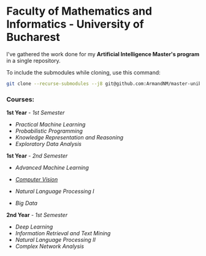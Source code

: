 # Faculty of Mathematics and Informatics - University of Bucharest
<!-- ## Artificial Intelligence Master's Program -->

I've gathered the work done for my **Artificial Intelligence Master's program** in a single repository.

To include the submodules while cloning, use this command:
```bash
git clone --recurse-submodules --j8 git@github.com:ArmandNM/master-unibuc.git
```

### Courses:
**1st Year** - *1st Semester*
* *Practical Machine Learning*
* *Probabilistic Programming*
* *Knowledge Representation and Reasoning*
* *Exploratory Data Analysis*

**1st Year** - *2nd Semester*
* *Advanced Machine Learning*
* [*Computer Vision*](computer-vision)

* *Natural Language Processing I*
* *Big Data*

**2nd Year** - *1st Semester*
* *Deep Learning*
* *Information Retrieval and Text Mining*
* *Natural Language Processing II*
* *Complex Network Analysis*
